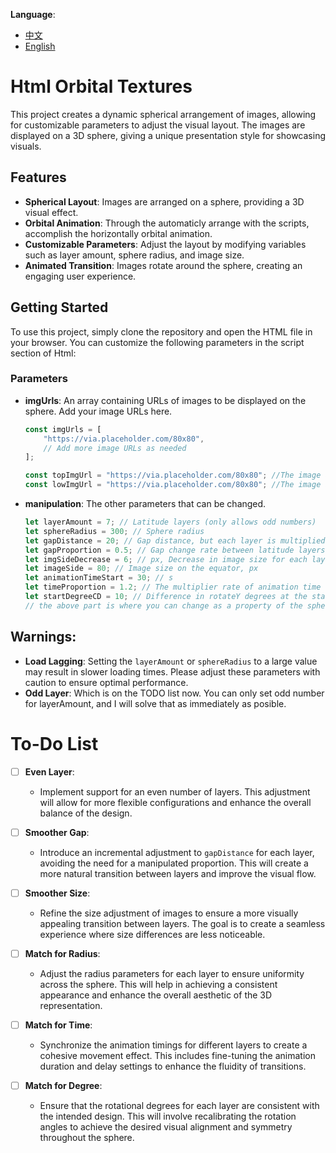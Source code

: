 **Language**: 
- [中文](README.zh.md)
- [English](README.md)

# Html Orbital Textures

This project creates a dynamic spherical arrangement of images, allowing for customizable parameters to adjust the visual layout. The images are displayed on a 3D sphere, giving a unique presentation style for showcasing visuals.

## Features

- **Spherical Layout**: Images are arranged on a sphere, providing a 3D visual effect.
- **Orbital Animation**: Through the automaticly arrange with the scripts, accomplish the horizontally orbital animation.
- **Customizable Parameters**: Adjust the layout by modifying variables such as layer amount, sphere radius, and image size.
- **Animated Transition**: Images rotate around the sphere, creating an engaging user experience.

## Getting Started

To use this project, simply clone the repository and open the HTML file in your browser. You can customize the following parameters in the script section of Html:

### Parameters

- **imgUrls**: An array containing URLs of images to be displayed on the sphere. Add your image URLs here.
  
  ```javascript
  const imgUrls = [
      "https://via.placeholder.com/80x80",
      // Add more image URLs as needed
  ];

  const topImgUrl = "https://via.placeholder.com/80x80"; //The image at the sphere north pole
  const lowImgUrl = "https://via.placeholder.com/80x80"; //The image at the sphere south pole
  
- **manipulation**: The other parameters that can be changed.

    ```javascript
    let layerAmount = 7; // Latitude layers (only allows odd numbers)    
    let sphereRadius = 300; // Sphere radius
    let gapDistance = 20; // Gap distance, but each layer is multiplied by 0.5 to create an angular effect
    let gapProportion = 0.5; // Gap change rate between latitude layers
    let imgSideDecrease = 6; // px, Decrease in image size for each layer
    let imageSide = 80; // Image size on the equator, px
    let animationTimeStart = 30; // s
    let timeProportion = 1.2; // The multiplier rate of animation time from the equator to the poles
    let startDegreeCD = 10; // Difference in rotateY degrees at the start of the animation per layer, deg
    // the above part is where you can change as a property of the sphere.

## Warnings:
- **Load Lagging**: Setting the `layerAmount` or `sphereRadius` to a large value may result in slower loading times. Please adjust these parameters with caution to ensure optimal performance.
- **Odd Layer**: Which is on the TODO list now. You can only set odd number for layerAmount, and I will solve that as immediately as posible.

# To-Do List
- [ ] **Even Layer**: 
  - Implement support for an even number of layers. This adjustment will allow for more flexible configurations and enhance the overall balance of the design.
- [ ] **Smoother Gap**: 
  - Introduce an incremental adjustment to `gapDistance` for each layer, avoiding the need for a manipulated proportion. This will create a more natural transition between layers and improve the visual flow.
- [ ] **Smoother Size**: 
  - Refine the size adjustment of images to ensure a more visually appealing transition between layers. The goal is to create a seamless experience where size differences are less noticeable.

- [ ] **Match for Radius**: 
  - Adjust the radius parameters for each layer to ensure uniformity across the sphere. This will help in achieving a consistent appearance and enhance the overall aesthetic of the 3D representation.

- [ ] **Match for Time**: 
  - Synchronize the animation timings for different layers to create a cohesive movement effect. This includes fine-tuning the animation duration and delay settings to enhance the fluidity of transitions.

- [ ] **Match for Degree**: 
  - Ensure that the rotational degrees for each layer are consistent with the intended design. This will involve recalibrating the rotation angles to achieve the desired visual alignment and symmetry throughout the sphere.

  
